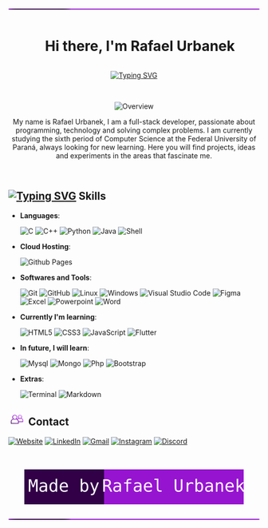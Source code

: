 <!--- Header (start) --->
<div>
  <!--- Horizontal bar --->
  <img src="assets/loading_bar.svg" width="1080" alt="Divisor bar">
  <!--- Header h1 without border --->
  <div id="user-content-toc">
    <ul align="center">
      <summary><h1 style="display: inline-block">Hi there, I'm Rafael Urbanek</h1></summary>
    </ul>
  </div>
  <!--- Typing SVG text --->
  <p align="center">
    <a href="https://git.io/typing-svg"><img src="https://readme-typing-svg.herokuapp.com?font=Fira+Code&size=25&duration=3000&pause=1000&color=9614D0&center=true&vCenter=true&width=800&height=100&lines=Computer+Science+Student;Software+Engineer;Passionate+backend+and+frontend+development;Always+learning+new+things" alt="Typing SVG" /></a>
  </p>
</div>
<!--- Header (end) --->

<br>

<!--- Overview (start)--->
<div>
  <p align="center"><img src="https://img.shields.io/static/v1?label=Overview&message=Rafael+Urbanek&color=9614D0&style=for-the-badge&logo=GitHub" alt="Overview"></p>
  <p align="center">
    My name is Rafael Urbanek, I am a full-stack developer, passionate about programming, technology and solving complex problems. 
    I am currently studying the sixth period of Computer Science at the Federal University of Paraná, always looking for new learning. 
    Here you will find projects, ideas and experiments in the areas that fascinate me.
  </p>
</div>
<!--- Overview (end)--->

<br>

<!--- Skills (start) --->
<!--- Typing SVG text --->
<h2><a href="https://git.io/typing-svg"><img width="50" height="15" src="https://readme-typing-svg.herokuapp.com?font=Fira+Code&weight=700&duration=2000&pause=500&color=9614D0&center=true&vCenter=true&width=70&height=25&lines=%3C+%2F+%3E" alt="Typing SVG"/></a>
  Skills
</h2>

<p align="center">
    
- **Languages**:

  ![C](https://img.shields.io/badge/C%20-%232370ED.svg?style=for-the-badge&logo=c&logoColor=white)
  ![C++](https://img.shields.io/badge/C++%20-%2300599C.svg?style=for-the-badge&logo=c%2B%2B&logoColor=white)
  ![Python](https://img.shields.io/badge/Python%20-%2314354C.svg?style=for-the-badge&logo=python&logoColor=white)
  ![Java](https://img.shields.io/badge/Java-ED8B00?style=for-the-badge&logo=openjdk&logoColor=white)
  ![Shell](https://img.shields.io/badge/Shell_Script-121011?style=for-the-badge&logo=gnu-bash&logoColor=white)   

- **Cloud Hosting**:

  ![Github Pages](https://img.shields.io/badge/GitHub%20Pages-%23327FC7.svg?style=for-the-badge&logo=github&logoColor=white)
    
- **Softwares and Tools**:

  ![Git](https://img.shields.io/badge/git-%23F05033.svg?style=for-the-badge&logo=git&logoColor=white)
  ![GitHub](https://img.shields.io/badge/github-%23121011.svg?style=for-the-badge&logo=github&logoColor=white)
  ![Linux](https://img.shields.io/badge/Linux-FCC624?style=for-the-badge&logo=linux&logoColor=black)
  ![Windows](https://img.shields.io/badge/Windows-0078D6?style=for-the-badge&logo=windows&logoColor=white)
  ![Visual Studio Code](https://img.shields.io/badge/Visual%20Studio%20Code-0078d7.svg?style=for-the-badge&logo=visual-studio-code&logoColor=white)
  ![Figma](https://img.shields.io/badge/Figma-F24E1E?style=for-the-badge&logo=figma&logoColor=white)
  ![Excel](https://img.shields.io/badge/Microsoft_Excel-217346?style=for-the-badge&logo=microsoft-excel&logoColor=white)
  ![Powerpoint](https://img.shields.io/badge/Microsoft_PowerPoint-B7472A?style=for-the-badge&logo=microsoft-powerpoint&logoColor=white)
  ![Word](https://img.shields.io/badge/Microsoft_Word-2B579A?style=for-the-badge&logo=microsoft-word&logoColor=white)

- **Currently I'm learning**:

  ![HTML5](https://img.shields.io/badge/HTML5%20-%23E34F26.svg?style=for-the-badge&logo=html5&logoColor=white)
  ![CSS3](https://img.shields.io/badge/CSS%20-%231572B6.svg?style=for-the-badge&logo=css3&logoColor=white)
  ![JavaScript](https://img.shields.io/badge/JavaScript%20-%23F7DF1E.svg?style=for-the-badge&logo=javascript&logoColor=black)
  ![Flutter](https://img.shields.io/badge/Flutter-02569B?style=for-the-badge&logo=flutter&logoColor=white)
  
- **In future, I will learn**:

  ![Mysql](https://img.shields.io/badge/MySQL-00000F?style=for-the-badge&logo=mysql&logoColor=white)
  ![Mongo](https://img.shields.io/badge/MongoDB-4EA94B?style=for-the-badge&logo=mongodb&logoColor=white)
  ![Php](https://img.shields.io/badge/PHP-777BB4?style=for-the-badge&logo=php&logoColor=white)
  ![Bootstrap](https://img.shields.io/badge/Bootstrap-563D7C?style=for-the-badge&logo=bootstrap&logoColor=white)

- **Extras**:

  ![Terminal](https://img.shields.io/badge/Terminal-%23054020?style=for-the-badge&logo=gnu-bash&logoColor=white)
  ![Markdown](https://img.shields.io/badge/markdown-%23000000.svg?style=for-the-badge&logo=markdown&logoColor=white)   
<!--- Skills (end) --->

<!--- Github Stats (start) --->
<!---
<div>
  <h2>Github Stats</h2>
</div>
<!--- Github Stats (end) --->

<!--- Contact (start) --->
<div>
  <h2>&nbsp;<img src="assets/contact.png" width="25" heigth="200" alt="contact">&nbsp;&nbsp;Contact
  </h2>
  <!-- Website -->
  <a href="https://rafaurbanek.github.io/" target="_blank"><img src="https://img.shields.io/badge/website-000000?style=for-the-badge&logo=About.me&logoColor=white" alt="Website"></a>
  <!-- LinkedIn -->
  <a href="https://www.linkedin.com/in/rafael-urbanek-lurentino-a87144206/" target="_blank"><img src="https://img.shields.io/badge/LinkedIn-0077B5?style=for-the-badge&logo=linkedin&logoColor=white" alt="LinkedIn"></a>
  <!-- Gmail -->
  <a href="mailto:rafaelurbanek@gmail.com"><img src="https://img.shields.io/badge/Gmail-D14836?style=for-the-badge&logo=gmail&logoColor=white" alt="Gmail"></a>
  <!-- Instagram -->
  <a href="https://www.instagram.com/rafabnke" target="_blank"><img src="https://img.shields.io/badge/Instagram-E4405F?style=for-the-badge&logo=instagram&logoColor=white" alt="Instagram"></a>
  <!-- Discord -->
  <a href="https://discordapp.com/users/205087440485089281" target="_blank"><img src="https://img.shields.io/badge/Discord-7289DA?style=for-the-badge&logo=discord&logoColor=white" alt="Discord"></a>
</div>
<!--- Contact (end) --->

<br>
<br>

<!--- Copyright --->
<p align="center"><img src="assets/copyright_badge.svg" alt="Copyright badge"></p>

<!--- Horizontal bar --->
<img src="assets/loading_bar.svg" width="1080" alt="Divisor bar">




